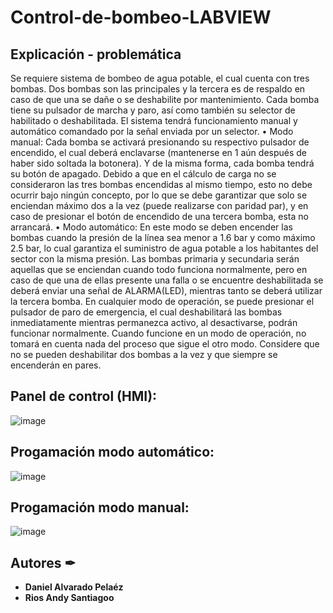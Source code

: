 # Control-de-bombeo-LABVIEW

## Explicación - problemática

Se requiere sistema de bombeo de agua potable, el cual cuenta con tres bombas. Dos bombas son las principales y la tercera es de respaldo en caso de que una se dañe o se deshabilite por mantenimiento. Cada bomba tiene su pulsador de marcha y paro, así como también su selector de habilitado o deshabilitada. El sistema tendrá funcionamiento manual y automático comandado por la señal enviada por un selector. 
•	Modo manual: Cada bomba se activará presionando su respectivo pulsador de encendido, el cual deberá enclavarse (mantenerse en 1 aún después de haber sido soltada la botonera). Y de la misma forma, cada bomba tendrá su botón de apagado. Debido a que en el cálculo de carga no se consideraron las tres bombas encendidas al mismo tiempo, esto no debe ocurrir bajo ningún concepto, por lo que se debe garantizar que solo se enciendan máximo dos a la vez (puede realizarse con paridad par), y en caso de presionar el botón de encendido de una tercera bomba, esta no arrancará. 
•	Modo automático: En este modo se deben encender las bombas cuando la presión de la línea sea menor a 1.6 bar y como máximo 2.5 bar, lo cual garantiza el suministro de agua potable a los habitantes del sector con la misma presión. Las bombas primaria y secundaria serán aquellas que se enciendan cuando todo funciona normalmente, pero en caso de que una de ellas presente una falla o se encuentre deshabilitada se deberá enviar una señal de ALARMA(LED), mientras tanto se deberá utilizar la tercera bomba. 
En cualquier modo de operación, se puede presionar el pulsador de paro de emergencia, el cual deshabilitará las bombas inmediatamente mientras permanezca activo, al desactivarse, podrán funcionar normalmente. 
Cuando funcione en un modo de operación, no tomará en cuenta nada del proceso que sigue el otro modo. Considere que no se pueden deshabilitar dos bombas a la vez y que siempre se encenderán en pares.

## Panel de control (HMI):

![image](https://user-images.githubusercontent.com/69557269/216710432-8f8d5eb6-79d8-4ecc-9c7e-81cb66c6097e.png)

## Progamación modo automático:

![image](https://user-images.githubusercontent.com/69557269/216710618-4a3c993c-51b6-42bf-bf63-46aec458ba75.png)

## Progamación modo manual:

![image](https://user-images.githubusercontent.com/69557269/216710648-81f45646-054a-4dd2-8c70-7efbe5a44d6d.png)

## Autores ✒

* **Daniel Alvarado Pelaéz** 
* **Rios Andy Santiagoo** 

